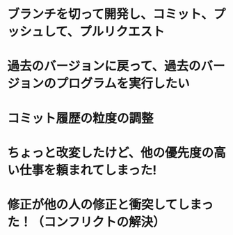 # ブランチを切って開発し、コミット、プッシュして、プルリクエスト

# 過去のバージョンに戻って、過去のバージョンのプログラムを実行したい

# コミット履歴の粒度の調整

# ちょっと改変したけど、他の優先度の高い仕事を頼まれてしまった!

# 修正が他の人の修正と衝突してしまった！（コンフリクトの解決）
